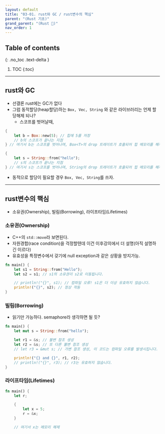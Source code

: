 ```yaml
---
layout: default
title: "03-01. rust와 GC / rust변수의 핵심"
parent: "(Rust 기초)"
grand_parent: "(Rust 🦀)"
nav_order: 1
---
```


## Table of contents
{: .no_toc .text-delta }

1. TOC
{:toc}

---

## rust와 GC

* 선결론 rust에는 GC가 없다
* 그럼 동적할당(heap할당)하는 `Box, Vec, String` 와 같은 라이브러리는 언제 할당해제 되나?
    * 스코프를 벗어날때,

```rust
{
    let b = Box::new(5); // 힙에 5를 저장
    // b의 스코프가 끝나는 지점
} // 여기서 b는 스코프를 벗어나며, Box<T>의 drop 트레이트가 호출되어 힙 메모리를 해제합니다.

{
    let s = String::from("hello");
    // s의 스코프가 끝나는 지점
} // 여기서 s는 스코프를 벗어나며, String의 drop 트레이트가 호출되어 힙 메모리를 해제합니다.
```

* 동적으로 할당이 필요할 경우 `Box, Vec, String`를 쓰자.

---

## rust변수의 핵심

* 소유권(Ownership), 빌림(Borrowing), 라이프타임(Lifetimes)

### 소유권(Ownership)

* C++의 `std::move`라 보면된다.
* 자원경합(race condition)을 걱정할텐데 이건 이후강의에서 더 설명(아직 설명하긴 이르다)
* 유효성을 특정변수에서 갖기에 null exception과 같은 상황을 방지가능.

```rust
fn main() {
    let s1 = String::from("Hello");
    let s2 = s1; // s1의 소유권이 s2로 이동됩니다.

    // println!("{}", s1); // 컴파일 오류! s1은 더 이상 유효하지 않습니다.
    println!("{}", s2); // 정상 작동
}
```

### 빌림(Borrowing)

* 읽기만 가능하다. semaphore라 생각하면 될 듯?

```rust
fn main() {
    let mut s = String::from("hello");

    let r1 = &s; // 불변 참조 생성
    let r2 = &s; // 또 다른 불변 참조 생성
    // let r3 = &mut s; // 가변 참조 생성, 이 코드는 컴파일 오류를 발생시킵니다.

    println!("{} and {}", r1, r2);
    // println!("{}", r3); // r3는 유효하지 않습니다.
}
```

### 라이프타임(Lifetimes)

```rust
fn main() {
    let r;

    {
        let x = 5;
        r = &x;
    }

    // 여기서 x는 메모리 해제
```
